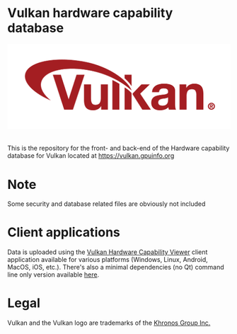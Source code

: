 # Vulkan hardware capability database

![Vulkan](./images/vulkanlogo.png)<br><br>

This is the repository for the front- and back-end of the Hardware capability database for Vulkan located at https://vulkan.gpuinfo.org

# Note
Some security and database related files are obviously not included

# Client applications

Data is uploaded using the [Vulkan Hardware Capability Viewer](https://github.com/SaschaWillems/VulkanCapsViewer) client application available for various platforms (Windows, Linux, Android, MacOS, iOS, etc.). There's also a minimal dependencies (no Qt) command line only version available [here](https://github.com/SaschaWillems/VulkanCapsViewerCmdLine).

# Legal
Vulkan and the Vulkan logo are trademarks of the [Khronos Group Inc.](http://www.khronos.org)
